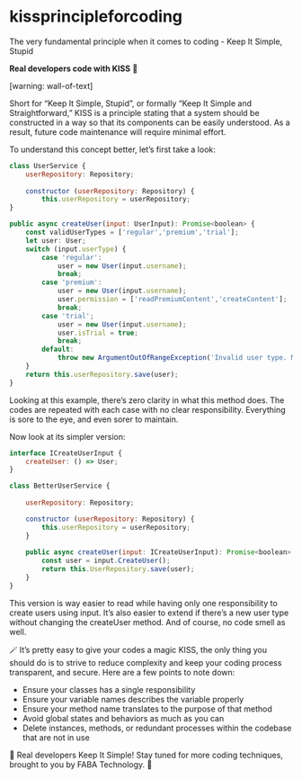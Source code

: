 # kissprincipleforcoding
The very fundamental principle when it comes to coding - Keep It Simple, Stupid


**Real developers code with KISS** **💋**

[warning: wall-of-text]

Short for “Keep It Simple, Stupid”, or formally “Keep It Simple and Straightforward,” KISS is a principle stating that a system should be constructed in a way so that its components can be easily understood. As a result, future code maintenance will require minimal effort.

To understand this concept better, let’s first take a look:

```jsx
class UserService {
	userRepository: Repository;
	
	constructor (userRepository: Repository) {
		this.userRepository = userRepository;
}

public async createUser(input: UserInput): Promise<boolean> {
	const validUserTypes = ['regular','premium','trial'];
	let user: User;
	switch (input.userType) {
		case 'regular':
			user = new User(input.username);
			break;
		case 'premium':
			user = new User(input.username);
			user.permission = ['readPremiumContent','createContent'];
			break;
		case 'trial';
			user = new User(input.username);
			user.isTrial = true;
			break;
		default:
			throw new ArgumentOutOfRangeException('Invalid user type. Must be one of the following $(validUserTypes.join(',')}');
	}
	return this.userRepository.save(user);
}
```

Looking at this example, there’s zero clarity in what this method does. The codes are repeated with each case with no clear responsibility. Everything is sore to the eye, and even sorer to maintain.

Now look at its simpler version:

```jsx
interface ICreateUserInput {
	createUser: () => User;
}

class BetterUserService {
	
	userRepository: Repository;

	constructor (userRepository: Repository) {
		this.userRepository = userRepository;
	}
	
	public async createUser(input: ICreateUserInput): Promise<boolean> {
		const user = input.CreateUser();
		return this.UserRepository.save(user);
	}
}
```

This version is way easier to read while having only one responsibility to create users using input. It’s also easier to extend if there’s a new user type without changing the createUser method. And of course, no code smell as well.

🪄 It’s pretty easy to give your codes a magic KISS, the only thing you should do is to strive to reduce complexity and keep your coding process transparent, and secure. Here are a few points to note down:

- Ensure your classes has a single responsibility
- Ensure your variable names describes the variable properly
- Ensure your method name translates to the purpose of that method
- Avoid global states and behaviors as much as you can
- Delete instances, methods, or redundant processes within the codebase that are not in use

🐸 Real developers Keep It Simple! Stay tuned for more coding techniques, brought to you by FABA Technology. 💋
